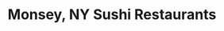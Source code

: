 ---
layout: city
title: Monsey, NY Sushi Restaurants
permalink: /new-york/monsey/
stateAbbr: NY
stateName: New York
cityName: Monsey

---